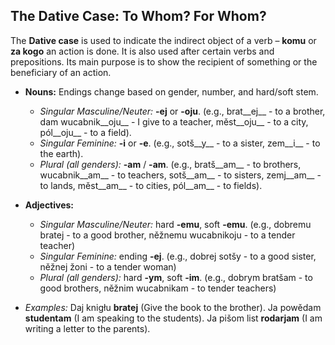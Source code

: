 ## The Dative Case: To Whom? For Whom?

The __Dative case__ is used to indicate the indirect object of a verb – __komu__ or __za kogo__ an action is done. It is also used after certain verbs and prepositions. Its main purpose is to show the recipient of something or the beneficiary of an action.

*   __Nouns:__ Endings change based on gender, number, and hard/soft stem.
    
    *   _Singular Masculine/Neuter:_ __-ej__ or __-oju__. (e.g., brat__ej__ - to a brother, dam wucabnik__oju__ - I give to a teacher, měst__oju__ - to a city, pól__oju__ - to a field).
    *   _Singular Feminine:_ __-i__ or __-e__. (e.g., sotš__y__ - to a sister, zem__i__ - to the earth).
    *   _Plural (all genders):_ __-am__ / __-am__. (e.g., bratš__am__ - to brothers, wucabnik__am__ - to teachers, sotš__am__ - to sisters, zemj__am__ - to lands, měst__am__ - to cities, pól__am__ - to fields).
    
    
    
*   __Adjectives:__
    
    *   _Singular Masculine/Neuter:_ hard __-emu__, soft __-emu__. (e.g., dobremu bratej - to a good brother, něžnemu wucabnikoju - to a tender teacher)
    *   _Singular Feminine:_ ending __-ej__. (e.g., dobrej sotšy - to a good sister, něžnej žoni - to a tender woman)
    *   _Plural (all genders):_ hard __-ym__, soft __-im__. (e.g., dobrym bratšam - to good brothers, něžnim wucabnikam - to tender teachers)
    
    
    
*   _Examples:_ Daj knigłu __bratej__ (Give the book to the brother). Ja powědam __studentam__ (I am speaking to the students). Ja pišom list __rodarjam__ (I am writing a letter to the parents).